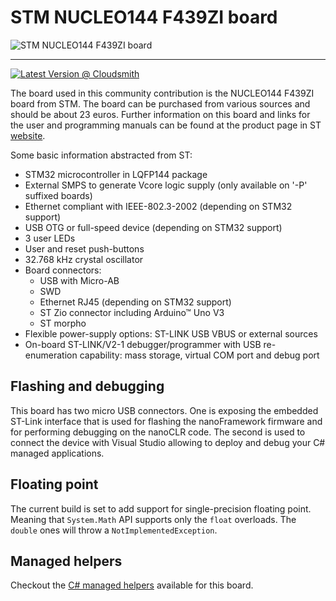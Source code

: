 # STM NUCLEO144 F439ZI board

![STM NUCLEO144 F439ZI board](../../images/community-targets/nucleo144-f439zi.jpg)

-----

[![Latest Version @ Cloudsmith](https://api-prd.cloudsmith.io/v1/badges/version/net-nanoframework/nanoframework-images-community-targets/raw/ST_NUCLEO144_F439ZI/latest/x/?render=true)](https://cloudsmith.io/~net-nanoframework/repos/nanoframework-images-community-targets/packages/detail/raw/ST_NUCLEO144_F439ZI/latest/)

The board used in this community contribution is the NUCLEO144 F439ZI board from STM. The board can be purchased from various sources and should be about 23 euros. Further information on this board and links for the user and programming manuals can be found at the product page in ST [website](http://www.st.com/en/evaluation-tools/nucleo-f439zi.html).

Some basic information abstracted from ST:

- STM32 microcontroller in LQFP144 package
- External SMPS to generate Vcore logic supply (only available on '-P' suffixed boards)
- Ethernet compliant with IEEE-802.3-2002 (depending on STM32 support)
- USB OTG or full-speed device (depending on STM32 support)
- 3 user LEDs
- User and reset push-buttons
- 32.768 kHz crystal oscillator
- Board connectors:
  - USB with Micro-AB
  - SWD
  - Ethernet RJ45 (depending on STM32 support)
  - ST Zio connector including Arduino™ Uno V3
  - ST morpho
- Flexible power-supply options: ST-LINK USB VBUS or external sources
- On-board ST-LINK/V2-1 debugger/programmer with USB re-enumeration capability: mass storage, virtual COM port and debug port

## Flashing and debugging

This board has two micro USB connectors. One is exposing the embedded ST-Link interface that is used for flashing the nanoFramework firmware and for performing debugging on the nanoCLR code. The second is used to connect the device with Visual Studio allowing to deploy and debug your C# managed applications.

## Floating point

The current build is set to add support for single-precision floating point.
Meaning that `System.Math` API supports only the `float` overloads. The `double` ones will throw a `NotImplementedException`.

## Managed helpers

Checkout the [C# managed helpers](https://github.com/nanoframework/nf-Community-Targets/tree/main/ChibiOS/ST_NUCLEO144_F439ZI/managed_helpers) available for this board.
